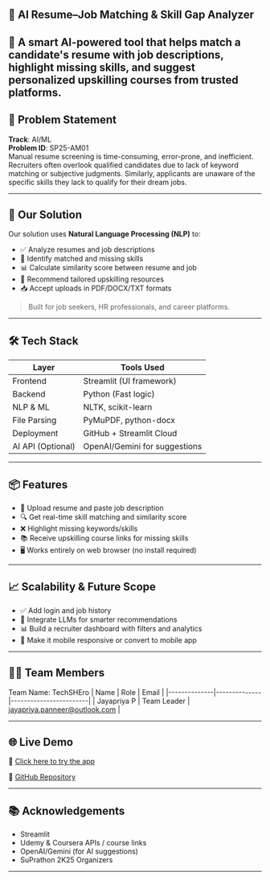 ## 📄 AI Resume–Job Matching & Skill Gap Analyzer
🚀 A smart AI-powered tool that helps match a candidate's resume with job descriptions, highlight missing skills, and suggest personalized upskilling courses from trusted platforms.
---

## 📌 Problem Statement

**Track**: AI/ML  
**Problem ID**: SP25-AM01  
Manual resume screening is time-consuming, error-prone, and inefficient. Recruiters often overlook qualified candidates due to lack of keyword matching or subjective judgments. Similarly, applicants are unaware of the specific skills they lack to qualify for their dream jobs.

---

## 🎯 Our Solution

Our solution uses **Natural Language Processing (NLP)** to:

- ✅ Analyze resumes and job descriptions
- 🤝 Identify matched and missing skills
- 📊 Calculate similarity score between resume and job
- 📘 Recommend tailored upskilling resources
- 📥 Accept uploads in PDF/DOCX/TXT formats

> Built for job seekers, HR professionals, and career platforms.

---

## 🛠️ Tech Stack

| Layer        | Tools Used                             |
|--------------|----------------------------------------|
| Frontend     | Streamlit (UI framework)               |
| Backend      | Python (Fast logic)                    |
| NLP & ML     | NLTK, scikit-learn                     |
| File Parsing | PyMuPDF, python-docx                   |
| Deployment   | GitHub + Streamlit Cloud               |
| AI API (Optional) | OpenAI/Gemini for suggestions    |

---
## 📦 Features

- 📁 Upload resume and paste job description
- 🔍 Get real-time skill matching and similarity score
- ❌ Highlight missing keywords/skills
- 📚 Receive upskilling course links for missing skills
- 🖥️ Works entirely on web browser (no install required)

---

## 📈 Scalability & Future Scope

- ✅ Add login and job history
- 🤖 Integrate LLMs for smarter recommendations
- 📊 Build a recruiter dashboard with filters and analytics
- 📲 Make it mobile responsive or convert to mobile app

---

## 👨‍💻 Team Members
Team Name: TechSHEro
| Name         | Role         | Email                  | 
|--------------|--------------|------------------------|
| Jayapriya P  | Team Leader  | jayapriya.panneer@outlook.com | 


---

## 🌐 Live Demo

🔗 [Click here to try the app](https://your-streamlit-link.streamlit.app)

📂 [GitHub Repository](https://github.com/git-jayapriya/ai-resume-matcher)

---

## 📚 Acknowledgements

- Streamlit
- Udemy & Coursera APIs / course links
- OpenAI/Gemini (for AI suggestions)
- SuPrathon 2K25 Organizers

---

